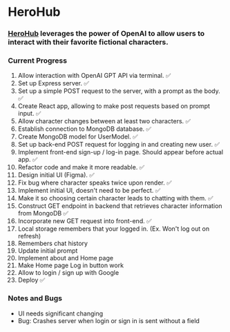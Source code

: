 <h1>HeroHub</h1>

<h3><a href="https://www.herohub.app">HeroHub</a> leverages the power of OpenAI to allow users to interact with their favorite fictional characters.</h3>

<h3>Current Progress</h3>
<ol>
  <li>Allow interaction with OpenAI GPT API via terminal. &#9989;</li>
  <li>Set up Express server. &#9989;</li>
  <li>Set up a simple POST request to the server, with a prompt as the body. &#9989;</li>
  <li>Create React app, allowing to make post requests based on prompt input. &#9989;</li>
  <li>Allow character changes between at least two characters. &#9989;</li>
  <li>Establish connection to MongoDB database. &#9989;</li>
  <li>Create MongoDB model for UserModel. &#9989;</li>
  <li>Set up back-end POST request for logging in and creating new user. &#9989;</li>
  <li>Implement front-end sign-up / log-in page. Should appear before actual app. &#9989;</li>
  <li>Refactor code and make it more readable. &#9989;</li>
  <li>Design initial UI (Figma). &#9989;</li>
  <li>Fix bug where character speaks twice upon render. &#9989;</li>
  <li>Implement initial UI, doesn't need to be perfect. &#9989;</li>
  <li>Make it so choosing certain character leads to chatting with them. &#9989;</li>
  <li>Construct GET endpoint in backend that retrieves character information from MongoDB &#9989;</li>
  <li>Incorporate new GET request into front-end.  &#9989;</li>
  <li>Local storage remembers that your logged in. (Ex. Won't log out on refresh)</li>
  <li>Remembers chat history</li>
  <li>Update initial prompt</li>
  <li>Implement about and Home page</li>
  <li>Make Home page Log in button work</li>
  <li>Allow to login / sign up with Google</li>
  <li>Deploy &#9989;</li>
</ol>



<h3>Notes and Bugs</h3>
<ul>
  <li>UI needs significant changing</li>
  <li>Bug: Crashes server when login or sign in is sent without a field </li>
</ul>
